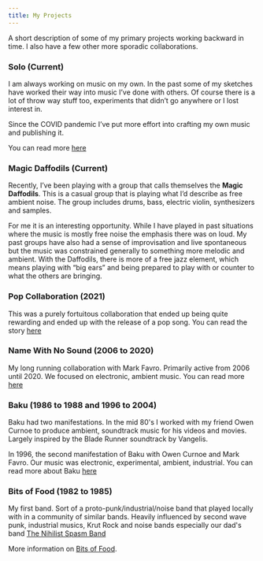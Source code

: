 ```yaml
---
title: My Projects
---
```



A short description of some of my primary projects working backward in time.   I also have a few other more sporadic collaborations.

### Solo (Current)

I am always working on music on my own.  In the past some of my sketches have worked their way into music I’ve done with others.  Of course there is a lot of throw way stuff too, experiments that didn’t go anywhere or I lost interest in. 

Since the COVID pandemic I’ve put more effort into crafting my own music and publishing it.  

You can read more [here](/Projects/solo)

### Magic Daffodils (Current)

Recently, I’ve been playing with a group that calls themselves the **Magic Daffodils**.  This is a casual group that is playing what I’d describe as free ambient noise.  The group includes drums, bass, electric violin, synthesizers and samples. 

For me it is an interesting opportunity.  While I have played in past situations where the music is mostly free noise the emphasis there was on loud.  My past groups have also had a sense of improvisation and live spontaneous but the music was constrained generally to something more melodic and ambient.   With the Daffodils, there is more of a free jazz element, which means playing with “big ears” and being prepared to play with or counter to what the others are bringing. 

### Pop Collaboration (2021)

This was a purely fortuitous collaboration that ended up being quite rewarding and ended up with the release of a pop song.  You can read the story [here](/Projects/popsong)

### Name With No Sound (2006 to 2020)

My long running collaboration with Mark Favro.  Primarily active from 2006 until 2020.  We focused on electronic, ambient music.  You can read more [here](/Projects/namewithnosound)

### Baku (1986 to 1988 and 1996 to 2004)
Baku had two manifestations.   In the mid 80's I worked with my friend Owen Curnoe to produce ambient, soundtrack music for his videos and movies.   Largely inspired by the Blade Runner soundtrack by Vangelis.

In 1996, the second manifestation of Baku with Owen Curnoe and Mark Favro.  Our music was electronic, experimental, ambient, industrial.  You can read more about Baku [here](/Projects/baku)

### Bits of Food (1982 to 1985)
My first band.  Sort of a proto-punk/industrial/noise band that played locally with in a community of similar bands.  Heavily influenced by second wave punk, industrial musics, Krut Rock and noise bands especially our dad's band <a href="http://www.nonsb.ca" target="_blank">The Nihilist Spasm Band</a>

More information on [Bits of Food](/Projects/bitsoffood).

